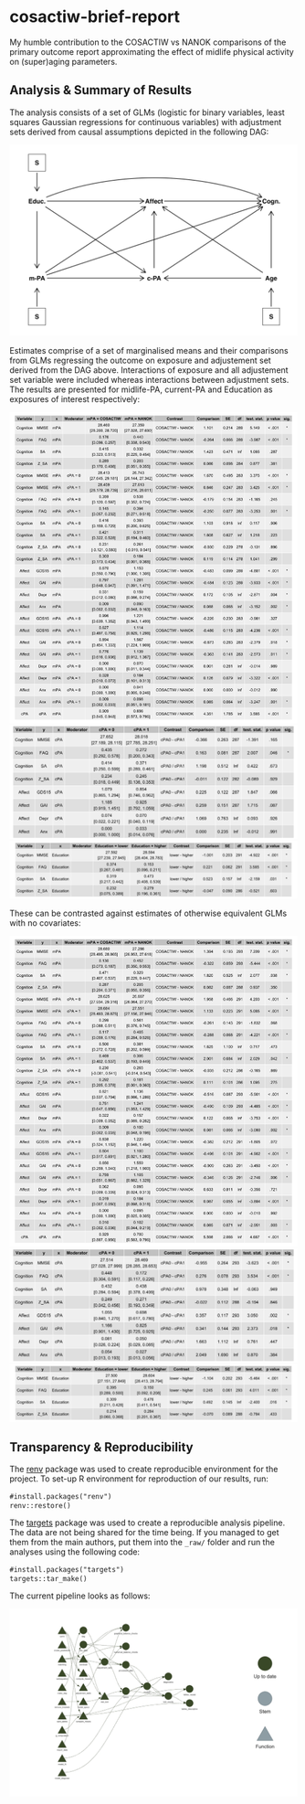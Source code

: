 # cosactiw-brief-report

My humble contribution to the COSACTIW vs NANOK comparisons of the primary outcome report approximating
the effect of midlife physical activity on (super)aging parameters.

## Analysis & Summary of Results

The analysis consists of a set of GLMs (logistic for binary variables, least squares Gaussian regressions for continuous variables)
with adjustment sets derived from causal assumptions depicted in the following DAG:

![](DAG.jpg)

Estimates comprise of a set of marginalised means and their comparisons from GLMs regressing the outcome on exposure and
adjustement set derived from the DAG above. Interactions of exposure and all adjustement set variable were included whereas
interactions between adjustment sets. The results are presented for midlife-PA, current-PA and Education as exposures of
interest respectively:

![](tab_mPA_adjusted.jpg)
![](tab_cPA_adjusted.jpg)
![](tab_Education_adjusted.jpg)

These can be contrasted against estimates of otherwise equivalent GLMs with no covariates:

![](tab_mPA_unadjusted.jpg)
![](tab_cPA_unadjusted.jpg)
![](tab_Education_unadjusted.jpg)

## Transparency & Reproducibility

The [renv](https://rstudio.github.io/renv/) package was used to create reproducible environment for the project.
To set-up R environment for reproduction of our results, run:

```
#install.packages("renv")
renv::restore()
```

The [targets](https://docs.ropensci.org/targets/) package was used to create a reproducible analysis pipeline.
The data are not being shared for the time being. If you managed to get them from the main authors, put them into
the `_raw/` folder and run the analyses using the following code:

```
#install.packages("targets")
targets::tar_make()
```

The current pipeline looks as follows:

![](pipeline.jpeg)
